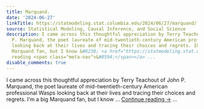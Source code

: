 ```yaml
---
title: Marquand.
date: '2024-06-27'
linkTitle: https://statmodeling.stat.columbia.edu/2024/06/27/marquand/
source: Statistical Modeling, Causal Inference, and Social Science
description: I came across this thoughtful appreciation by Terry Teachout of John
  P. Marquand, the poet laureate of mid-twentieth-century American professional Wasps
  looking back at their lives and tracing their choices and regrets. I&#8217;m a big
  Marquand fan, but I know &#8230; <a href="https://statmodeling.stat.columbia.edu/2024/06/27/marquand/">Continue
  reading <span class="meta-nav">&#8594;</span></a> ...
disable_comments: true
---
```

I came across this thoughtful appreciation by Terry Teachout of John P. Marquand, the poet laureate of mid-twentieth-century American professional Wasps looking back at their lives and tracing their choices and regrets. I&#8217;m a big Marquand fan, but I know &#8230; <a href="https://statmodeling.stat.columbia.edu/2024/06/27/marquand/">Continue reading <span class="meta-nav">&#8594;</span></a> ...